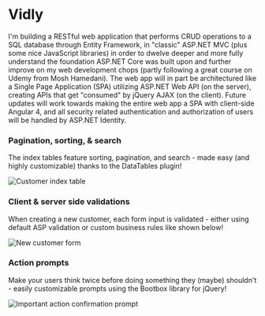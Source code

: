 # Vidly
I'm building a RESTful web application that performs CRUD operations to a SQL database through Entity Framework, 
in "classic" ASP.NET MVC (plus some nice JavaScript libraries) in order to dwelve deeper and more fully understand 
the foundation ASP.NET Core was built upon and further improve on my web development chops (partly following a great course on Udemy from Mosh Hamedani). The web app will in part be architectured like a Single Page Application (SPA) utilizing ASP.NET Web API (on the server), creating APIs that get "consumed" by jQuery AJAX (on the client). Future updates will work towards making the entire web app a SPA with client-side Angular 4, and all security related authentication and authorization of users will be handled by ASP.NET Identity.



### Pagination, sorting, & search
The index tables feature sorting, pagination, and search - 
made easy (and highly customizable) thanks to the DataTables plugin!

![Customer index table](https://s13.postimg.org/a3nuhovon/vidly1.png)

### Client & server side validations
When creating a new customer, each form input is validated - 
either using default ASP validation or custom business rules like shown below!

![New customer form](https://s21.postimg.org/6ie4z5b6v/vidly2.png)

### Action prompts
Make your users think twice before doing something they (maybe) shouldn't - 
easily customizable prompts using the Bootbox library for jQuery!

![Important action confirmation prompt](https://s9.postimg.org/n049d0een/vidly3.png)
